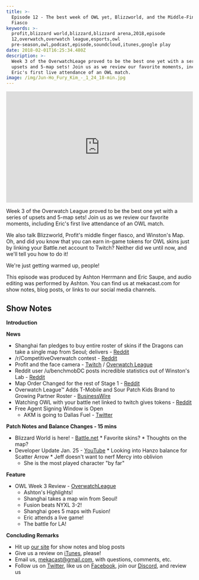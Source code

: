 ```yaml
---
title: >-
  Episode 12 - The best week of OWL yet, Blizzworld, and the Middle-Finger
  Fiasco
keywords: >-
  profit,blizzard world,blizzard,blizzard arena,2018,episode
  12,overwatch,overwatch league,esports,owl
  pre-season,owl,podcast,episode,soundcloud,itunes,google play
date: 2018-02-01T16:25:34.480Z
description: >-
  Week 3 of the OverwatchLeage proved to be the best one yet with a series of
  upsets and 5-map sets! Join us as we review our favorite moments, including
  Eric's first live attendance of an OWL match.
image: /img/Jun-Ho_Fury_Kim_-_1_24_18-min.jpg
---
```

<iframe width="100%" height="300" scrolling="no" frameborder="no" allow="autoplay" src="https://w.soundcloud.com/player/?url=https%3A//api.soundcloud.com/tracks/392788839&amp;color=%238992b9&amp;auto_play=false&amp;hide_related=false&amp;show_comments=true&amp;show_user=true&amp;show_reposts=false&amp;show_teaser=true&amp;visual=true"></iframe>

Week 3 of the Overwatch League proved to be the best one yet with a series of upsets and 5-map sets! Join us as we review our favorite moments, including Eric's first live attendance of an OWL match.

We also talk Blizzworld, Profit's middle finger fiasco, and Winston's Map. Oh, and did you know that you can earn in-game tokens for OWL skins just by linking your Battle.net account to Twitch? Neither did we until now, and we'll tell you how to do it!

We're just getting warmed up, people!

This episode was produced by Ashton Herrmann and Eric Saupe, and audio editing was performed by Ashton. You can find us at mekacast.com for show notes, blog posts, or links to our social media channels.

## Show Notes

**Introduction**

**News**

  *  Shanghai fan pledges to buy entire roster of skins if the Dragons can take a single map from Seoul; delivers - [Reddit](https://www.reddit.com/r/Overwatch/comments/7scy9r/if_shanghai_dragons_can_take_a_single_map_from/)
  *  /r/CompetitiveOverwatch contest - [Reddit](https://www.reddit.com/r/Competitiveoverwatch/comments/7sfs6d/overwatch_league_prediction_dream_team_week_3/)
  *  Profit and the face camera - [Twitch](https://clips.twitch.tv/AuspiciousBelovedBearPRChase) / [Overwatch League](https://overwatchleague.com/en-us/news/21494673/profit-fined)
  *  Reddit user /u/benchmobDC posts incredible statistics out of Winston's Lab - [Reddit](https://www.reddit.com/r/Competitiveoverwatch/comments/7sxv2r/10_amazing_statistics_coming_out_of_overwatch/)
  * Map Order Changed for the rest of Stage 1 - [Reddit](https://www.reddit.com/r/Competitiveoverwatch/comments/7snk3e/the_map_order_for_the_rest_of_stage_1_has_been/)
  * Overwatch League™ Adds T-Mobile and Sour Patch Kids Brand to Growing Partner Roster - [BusinessWire](https://www.businesswire.com/news/home/20180126005147/en/Overwatch-League%E2%84%A2-Adds-T-Mobile-Sour-Patch-Kids)
  * Watching OWL with your battle net linked to twitch gives tokens - [Reddit](https://imgur.com/a/IiSxy)
  * Free Agent Signing Window is Open
    * AKM is going to Dallas Fuel - [Twitter](https://twitter.com/hastr0/status/957328095098425344)

**Patch Notes and Balance Changes - 15 mins**
  *  Blizzard World is here! - [Battle.net](https://us.battle.net/forums/en/overwatch/topic/20761017262)
    * Favorite skins?
    * Thoughts on the map?
  *  Developer Update Jan. 25 - [YouTube](https://youtu.be/5P1Md792fF8)
    *  Looking into Hanzo balance for Scatter Arrow
    * Jeff doesn't want to nerf Mercy into oblivion
      *  She is the most played character "by far"

**Feature**

  * OWL Week 3 Review - [OverwatchLeague](https://overwatchleague.com/en-us/schedule)
    *  Ashton's Highlights!
      *  Shanghai takes a map win from Seoul!
      *  Fusion beats NYXL 3-2!
      *  Shanghai goes 5 maps with Fusion!
    *  Eric attends a live game!
    *  The battle for LA!

**Concluding Remarks**

 *  Hit up [our site](https://www.mekacast.com) for show notes and blog posts
 *  Give us a review on [iTunes](https://itunes.apple.com/us/podcast/mekacast-overwatch-esports-podcast/id1304572195?mt=2), please!
 *  Email us, <mekacast@gmail.com>, with questions, comments, etc.
 *  Follow us on [Twitter](https://twitter.com/MEKAcast), like us on [Facebook](https://www.facebook.com/mekacast/), join our [Discord](https://discord.gg/VFG9Cug), and review us

